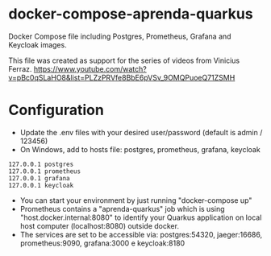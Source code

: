 # docker-compose-aprenda-quarkus
Docker Compose file including Postgres, Prometheus, Grafana and Keycloak images.

This file was created as support for the series of videos from Vinicius Ferraz.
https://www.youtube.com/watch?v=pBc0qSLaHO8&list=PLZzPRVfe8BbE6pVSv_9OMQPuoeQ71ZSMH

# Configuration
- Update the .env files with your desired user/password (default is admin / 123456)
- On Windows, add to hosts file: postgres, prometheus, grafana, keycloak
```
127.0.0.1 postgres
127.0.0.1 prometheus
127.0.0.1 grafana
127.0.0.1 keycloak
```
- You can start your environment by just running "docker-compose up"
- Prometheus contains a "aprenda-quarkus" job which is using "host.docker.internal:8080" to identify your Quarkus application on local host computer (localhost:8080) outside docker.
- The services are set to be accessible via: postgres:54320, jaeger:16686, prometheus:9090, grafana:3000 e keycloak:8180

